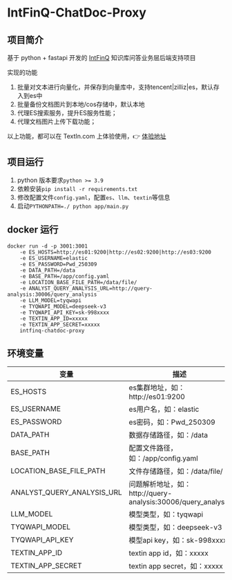 # IntFinQ-ChatDoc-Proxy

## 项目简介

基于 python + fastapi 开发的 [IntFinQ](https://intfinq.textin.com/) 知识库问答业务层后端支持项目

实现的功能

1. 批量对文本进行向量化，并保存到向量库中，支持tencent|zilliz|es，默认存入到es中
2. 批量备份文档图片到本地/cos存储中，默认本地
3. 代理ES搜索服务，提升ES服务性能；
4. 代理文档图片上传下载功能；

以上功能，都可以在 TextIn.com 上体验使用，👉 [体验地址](https://intfinq.textin.com/)

## 项目运行

1. python 版本要求`python >= 3.9`
2. 依赖安装`pip install -r requirements.txt`
3. 修改配置文件`config.yaml`，配置`es`、`llm`、`textin`等信息
4. 启动`PYTHONPATH=./ python app/main.py`

## docker 运行

```
docker run -d -p 3001:3001 
    -e ES_HOSTS=http://es01:9200|http://es02:9200|http://es03:9200
    -e ES_USERNAME=elastic
    -e ES_PASSWORD=Pwd_250309
    -e DATA_PATH=/data
    -e BASE_PATH=/app/config.yaml
    -e LOCATION_BASE_FILE_PATH=/data/file/
    -e ANALYST_QUERY_ANALYSIS_URL=http://query-analysis:30006/query_analysis
    -e LLM_MODEL=tyqwapi
    -e TYQWAPI_MODEL=deepseek-v3
    -e TYQWAPI_API_KEY=sk-998xxxx
    -e TEXTIN_APP_ID=xxxxx
    -e TEXTIN_APP_SECRET=xxxxx
    intfinq-chatdoc-proxy
```


## 环境变量

| 变量   | 描述                                    |
| ------ | --------------------------------------- |
| ES_HOSTS | es集群地址，如：http://es01:9200|http://es02:9200|http://es03:9200 |
| ES_USERNAME | es用户名，如：elastic |
| ES_PASSWORD | es密码，如：Pwd_250309 |
| DATA_PATH | 数据存储路径，如：/data |
| BASE_PATH | 配置文件路径，如：/app/config.yaml |
| LOCATION_BASE_FILE_PATH | 文件存储路径，如：/data/file/ |
| ANALYST_QUERY_ANALYSIS_URL | 问题解析地址，如：http://query-analysis:30006/query_analysis |
| LLM_MODEL | 模型类型，如：tyqwapi |
| TYQWAPI_MODEL | 模型类型，如：deepseek-v3 |
| TYQWAPI_API_KEY | 模型api key，如：sk-998xxxx |
| TEXTIN_APP_ID | textin app id，如：xxxxx |
| TEXTIN_APP_SECRET | textin app secret，如：xxxxx |
